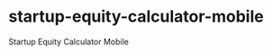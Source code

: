 startup-equity-calculator-mobile
================================

Startup Equity Calculator Mobile
